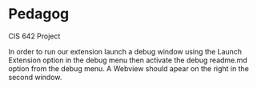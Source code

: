 # Pedagog
CIS 642 Project

In order to run our extension launch a debug window using the Launch Extension option
 in the debug menu then activate the debug readme.md option from the debug menu. A 
 Webview should apear on the right in the second window. 
